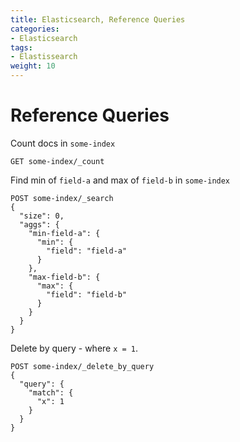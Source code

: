```yaml
---
title: Elasticsearch, Reference Queries
categories:
- Elasticsearch
tags:
- Elastissearch
weight: 10
---
```


# Reference Queries

Count docs in ```some-index```

```GET some-index/_count```

Find min of ```field-a``` and max of ```field-b``` in ```some-index```

```
POST some-index/_search
{
  "size": 0,
  "aggs": {
    "min-field-a": {
      "min": {
        "field": "field-a"
      }
    },
    "max-field-b": {
      "max": {
        "field": "field-b"
      }
    }
  }
}
```

Delete by query - where ```x = 1```.

```
POST some-index/_delete_by_query
{
  "query": {
    "match": {
      "x": 1
    }
  }
}
```